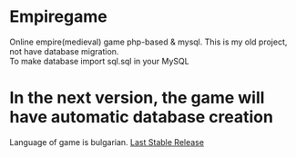 # Empiregame
Online empire(medieval) game php-based & mysql.
This is my old project, not have database migration. <br />
To make database import sql.sql in your MySQL<br />
# In the next version, the game will have automatic database creation

Language of game is bulgarian.
<a href="https://github.com/dplamenov/empiregame/releases/tag/v1.1.1">Last Stable Release</a>
